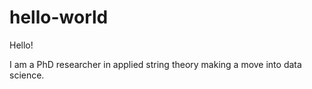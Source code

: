 # hello-world

Hello!

I am a PhD researcher in applied string theory making a move into data science. 

